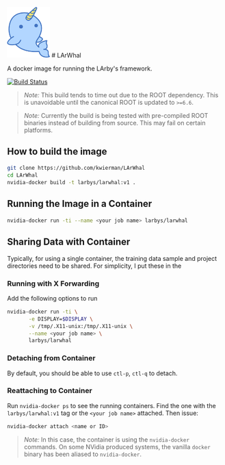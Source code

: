 <img src="https://github.com/kwierman/LArWhal/blob/master/larwhal.png?raw=true" data-canonical-src="https://github.com/kwierman/LArWhal/blob/master/larwhal.png?raw=true" width="100" />
# LArWhal 

A docker image for running the LArby's framework.

[![Build Status](https://travis-ci.org/kwierman/LArWhal.svg?branch=master)](https://travis-ci.org/kwierman/LArWhal) 

> _Note:_ This build tends to time out due to the ROOT dependency. This is unavoidable until the canonical ROOT is updated to  `>=6.6`.

> _Note:_ Currently the build is being tested with pre-compiled ROOT binaries instead of building from source. This may fail on certain platforms.

## How to build the image

~~~ bash
git clone https://github.com/kwierman/LArWhal
cd LArWhal
nvidia-docker build -t larbys/larwhal:v1 .
~~~

## Running the Image in a Container

~~~bash
nvidia-docker run -ti --name <your job name> larbys/larwhal
~~~

## Sharing Data with Container

Typically, for using a single container, the training data sample and project directories need to be shared. For simplicity, I put these in the

### Running with X Forwarding

Add the following options to run 

~~~ bash
nvidia-docker run -ti \
       -e DISPLAY=$DISPLAY \
       -v /tmp/.X11-unix:/tmp/.X11-unix \
       --name <your job name> \
       larbys/larwhal
~~~

### Detaching from Container

By default, you should be able to use `ctl-p`, `ctl-q` to detach.

### Reattaching to Container

Run `nvidia-docker ps` to see the running containers. Find the one with the `larbys/larwhal:v1` tag or the `<your job name>` attached. Then issue:

~~~ bash
nvidia-docker attach <name or ID>
~~~

> *Note:* In this case, the container is using the `nvidia-docker` commands. On some NVidia produced systems, the vanilla `docker` binary has been aliased to `nvidia-docker`.
